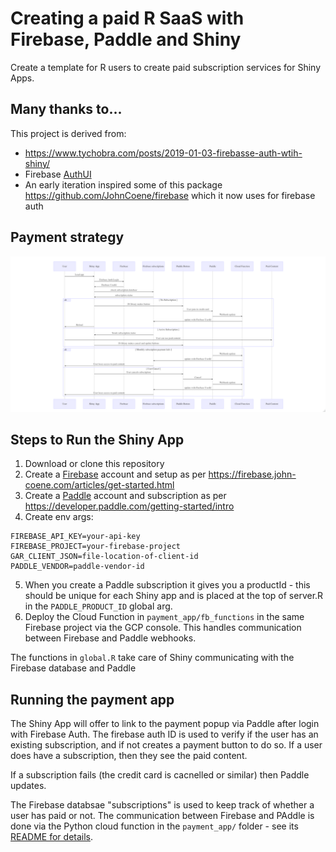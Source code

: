 # Creating a paid R SaaS with Firebase, Paddle and Shiny

Create a template for R users to create paid subscription services for Shiny Apps.

## Many thanks to...

This project is derived from:

* https://www.tychobra.com/posts/2019-01-03-firebasse-auth-wtih-shiny/
* Firebase [AuthUI](https://firebaseopensource.com/projects/firebase/firebaseui-web/)
* An early iteration inspired some of this package https://github.com/JohnCoene/firebase which it now uses for firebase auth

## Payment strategy

![](paddle_flow.png)

## Steps to Run the Shiny App

1. Download or clone this repository
2. Create a [Firebase](https://firebase.google.com/) account and setup as per https://firebase.john-coene.com/articles/get-started.html
3. Create a [Paddle](https://paddle.com) account and subscription as per https://developer.paddle.com/getting-started/intro
4. Create env args:

```
FIREBASE_API_KEY=your-api-key
FIREBASE_PROJECT=your-firebase-project
GAR_CLIENT_JSON=file-location-of-client-id
PADDLE_VENDOR=paddle-vendor-id
```

5. When you create a Paddle subscription it gives you a productId - this should be unique for each Shiny app and is placed at the top of server.R in the `PADDLE_PRODUCT_ID` global arg.
6. Deploy the Cloud Function in `payment_app/fb_functions` in the same Firebase project via the GCP console.  This handles communication between Firebase and Paddle webhooks.

The functions in `global.R` take care of Shiny communicating with the Firebase database and Paddle

## Running the payment app

The Shiny App will offer to link to the payment popup via Paddle after login with Firebase Auth.  The firebase auth ID is used to verify if the user has an existing subscription, and if not creates a payment button to do so.  If a user does have a subscription, then they see the paid content. 

If a subscription fails (the credit card is cacnelled or similar) then Paddle updates.

The Firebase databsae "subscriptions" is used to keep track of whether a user has paid or not.  The communication between Firebase and PAddle is done via the Python cloud function in the `payment_app/` folder - see its [README for details](https://github.com/MarkEdmondson1234/Shiny-R-SaaS/tree/master/payment_app).

